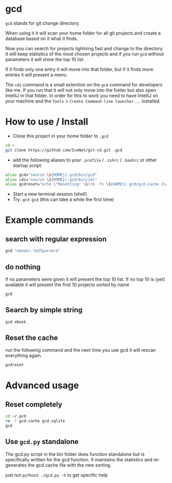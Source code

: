 # gcd

`gcd` stands for git change directory.

When using it it will scan your home folder for all git projects and create a database based on it what it finds.

Now you can search for projects lightning fast and change to the directory.
It will keep statistics of the most chosen projects and if you run `gcd` without parameters it will show the top 10 list.

If it finds only one entry it will move into that folder, but if it finds more entries it will present a menu.

The `cdi` command is a small extention on the `gcd` command for developers like me. If you run that it will not only
move into the folder but also open IntelliJ in that folder. In order for this to work you need to have IntelliJ on your
machine and the `Tools` > `Create Command-line launcher...` installed.

# How to use / Install

* Clone this project in your home folder to `.gcd`

```bash
cd ~
git clone https://github.com/IvoNet/git-cd.git .gcd
```

* add the following aliases to your `.profile` / `.zshrc` / `.bashrc` or other startup script

```bash
alias gcd="source \${HOME}/.gcd/bin/gcd"
alias cdi="source \${HOME}/.gcd/bin/cdi"
alias gcdreset="echo \"Resetting: \$(rm -fv \${HOME}/.gcd/gcd.cache 2>/dev/null)\""
```

* Start a new terminal session (shell)
* Try: `gcd gcd` (this can take a while the first time)


# Example commands

## search with regular expression

```bash
gcd "ebook/.*pdfparser$" 
```

## do nothing

If no parameters were given it will present the top 10 list. 
If no top 10 is (yet) available it will present the first 10 projects sorted by name

```bash
gcd
```

## Search by simple string

```bash
gcd ebook
```

## Reset the cache

run the following command and the next time you use gcd it will rescan everything again.

```bash
gcdreset
```

# Advanced usage

## Reset completely

```bash
cd ~/.gcd
rm -f gcd.cache gcd.sqlite
gcd
```

## Use `gcd.py` standalone

The gcd.py script in the bin folder does function standalone but is specifically written for the gcd function.
It maintains the statistics and re-generates the gcd.cache file with the new sorting.

just run `python3 ./gcd.py -h` to get specific help
